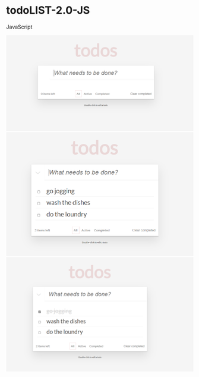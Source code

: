 # todoLIST-2.0-JS
JavaScript



<img src="/4.PNG" alt="homePage">

<img src="/5.PNG" alt="homePage1">

<img src="/6.PNG" alt="homePage2">
